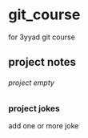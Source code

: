 # git_course
for 3yyad git course 
## project notes
###### project empty
### project jokes
add one or more joke
